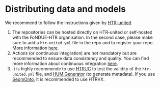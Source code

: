 # Distributing data and models

We recommend to follow the instructions given by [HTR-united](https://github.com/HTR-United/).

1. The repositories can be hosted directly on HTR-united or self-hosted with the FoNDUE-HTR organisation. In the second case, please make sure to add a `htr-united.yml` file in the repo and to register your repo. More information [here](https://github.com/htr-united/htr-united).
2. Actions (or continuous integration) are not mandatory but are recommended to ensure data consistency and quality. You can find more information about continuous integration [here](https://www.youtube.com/watch?v=Jk5aSIzIxXE).
3. It is highly recommende to use [HTRUC](https://github.com/HTR-United/htr-united/blob/master/.github/workflows/HTRUC.yaml) to test the validity of the `htr-united.yml` file, and [HUM Generator](https://github.com/HTR-United/htr-united-metadata-generator/blob/main/TUTORIAL.md) (to generate metadata). If you use [SegmOnto](https://github.com/SegmOnto/Guidelines/), it is recommended to use HTRVX.
